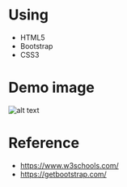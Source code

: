 # Using
* HTML5
* Bootstrap
* CSS3

# Demo image
![alt text](https://github.com/ma-e/UI-Assessment-AC/blob/master/ui-emma.jpg)

# Reference
* https://www.w3schools.com/
* https://getbootstrap.com/


